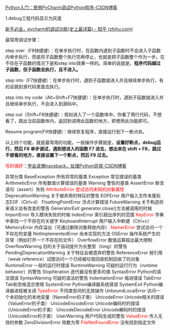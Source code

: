 [Python入门：使用PyCharm调试Python程序-CSDN博客](https://blog.csdn.net/gelduoe/article/details/83782740)

1.debug工程代码显示为灰度



[新手必会，pycharm的调试功能(史上最详篇) - 知乎 (zhihu.com)](https://zhuanlan.zhihu.com/p/62610785)



最常用调试步骤：

step over（F8快捷键）：在单步执行时，在函数内遇到子函数时不会进入子函数内单步执行，而是将子函数整个执行完再停止，也就是把子函数整个作为一步。在不存在子函数的情况下是和step into效果一样的。简单的说就是，**程序代码越过子函数，但子函数会执行，且不进入。**

step into（F7快捷键）：在单步执行时，遇到子函数就进入并且继续单步执行，有的会跳到源代码里面去执行。

step into my code（Alt+Shift+F7快捷键）：在单步执行时，遇到子函数就进入并且继续单步执行，不会进入到源码中。

step out（Shift+F8快捷键）：假如进入了一个函数体中，你看了两行代码，不想看了，跳出当前函数体内，返回到调用此函数的地方，即使用此功能即可。

Resume program(F9快捷键)：继续恢复程序，直接运行到下一断点处。

以上四个功能，就是最常用的功能，一般操作步骤就是，**设置好断点，debug运行，然后 F8 单步调试，遇到想进入的函数 F7 进去，想出来在 shift + F8，跳过不想看的地方，直接设置下一个断点，然后 F9 过去。**



<font color='red'>写的很好</font>：[学会读懂traceback，处理Python异常-CSDN博客](https://blog.csdn.net/muzico425/article/details/104404295)



异常分类
BaseException 所有异常的基类
Exception 常见错误的基类
ArithmeticError 所有数值计算错误的基类
Warning 警告的基类
AssertError 断言语句（assert）失败
<font color='red'>AttributeError 尝试访问未知的对象属性</font>
DeprecattionWarning 关于被弃用的特征的警告
EOFError 用户输入文件末尾标志EOF（Ctrl+d）
FloattingPointError 浮点计算错误
FutureWarning 关于构造将来语义会有改变的警告
GeneratorExit generator.close()方法被调用的时候
ImportError 导入模块失败的时候
IndexError 索引超出序列的范围
<font color='red'>KeyError</font> 字典中查找一个不存在的关键字
KeyboardInterrupt 用户输入中断键（Ctrl+c）
MemoryError 内存溢出（可通过删除对象释放内存）
<font color='red'>NamerError</font> 尝试访问一个不存在的变量
NotImplementedError 尚未实现的方法
OSError 操作系统产生的异常（例如打开一个不存在的文件）
OverflowError 数值运算超出最大限制
OverflowWarning 旧的关于自动提升为长整型（long）的警告
PendingDeprecationWarning 关于特征会被遗弃的警告
ReferenceError 弱引用（weak reference）试图访问一个已经被垃圾回收机制回收了的对象
RuntimeError 一般的运行时错误
RuntimeWarning 可疑的运行行为（runtime behavior）的警告
StopIteration 迭代器没有更多的值
SyntaxError Python的语法错误
SyntaxWarning 可疑的语法的警告
IndentationError 缩进错误
TabError Tab和空格混合使用
SystemError Python编译器系统错误
SystemExit Python编译器进程被关闭
<font color='red'>TypeError</font> 不同类型间的无效操作
UnboundLocalError 访问一个未初始化的本地变量（NameError的子类）
UnicodeError Unicode相关的错误（ValueError的子类）
UnicodeEncodeError Unicode编码时的错误（UnicodeError的子类）
UnicodeDecodeError Unicode解码时的错误（UnicodeError的子类）
UserWarning 用户代码生成的警告
<font color='red'>ValueError</font> 传入无效的参数
ZeroDivisionError 除数为零
<font color='red'>FileNotFoundError</font> 没有找到指定文件